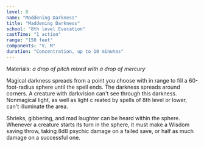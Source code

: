 ```yaml
---
level: 8
name: "Maddening Darkness"
title: "Maddening Darkness"
school: "8th level Evocation"
castTime: "1 action"
range: "150 feet"
components: "V, M"
duration: "Concentration, up to 10 minutes"
---
```


Materials: *a drop of pitch mixed with a drop of mercury*

Magical darkness spreads from a point you choose with in range to fill a 60-foot-radius sphere until the spell ends. The darkness spreads around corners. A creature with darkvision can't see through this darkness. Nonmagical light, as well as light c reated by spells of 8th level or lower, can't illuminate the area.

Shrieks, gibbering, and mad laughter can be heard within the sphere. Whenever a creature starts its turn in the sphere, it must make a Wisdom saving throw, taking 8d8 psychic damage on a failed save, or half as much damage on a successful one.
